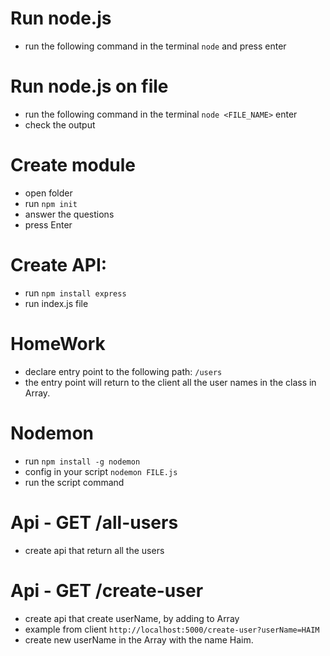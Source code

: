 # Run node.js
- run the following command in the terminal `node` and press enter

# Run node.js on file 
- run the following command in the terminal `node <FILE_NAME>` enter
- check the output


# Create module
- open folder
- run `npm init`
- answer the questions
- press Enter


# Create API:
- run `npm install express`
- run index.js file



# HomeWork
- declare entry point to the following path: `/users`
- the entry point will return to the client all the user names in the class in Array.


# Nodemon 
- run `npm install -g nodemon`
- config in your script `nodemon FILE.js`
- run the script command


# Api - GET /all-users
- create api that return all the users

# Api - GET /create-user
- create api that create userName, by adding to Array
- example from client `http://localhost:5000/create-user?userName=HAIM`
- create new userName in the Array with the name Haim.
